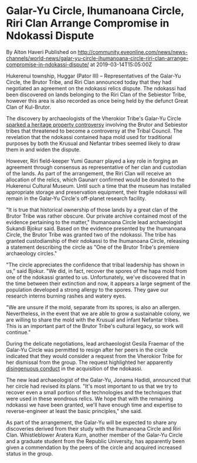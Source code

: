 # Galar-Yu Circle, Ihumanoana Circle, Riri Clan Arrange Compromise in Ndokassi Dispute
By Alton Haveri
Published on http://community.eveonline.com/news/news-channels/world-news/galar-yu-circle-ihumanoana-circle-riri-clan-arrange-compromise-in-ndokassi-dispute/ at 2019-03-14T15:05:00Z

Hukerenui township, Huggar (Pator III) – Representatives of the Galar-Yu Circle, the Brutor Tribe, and Riri Clan announced today that they had negotiated an agreement on the ndokassi relics dispute. The ndokassi had been discovered on lands belonging to the Riri Clan of the Sebiestor Tribe, however this area is also recorded as once being held by the defunct Great Clan of Kul-Brutor.

The discovery by archaeologists of the Vherokior Tribe's Galar-Yu Circle [sparked a heritage property controversy](https://community.eveonline.com/news/news-channels/world-news/rare-archeological-find-sparks-inter-tribal-dispute/) involving the Brutor and Sebiestor tribes that threatened to become a controversy at the Tribal Council. The revelation that the ndokassi contained hapa mold used for traditional purposes by both the Krusual and Nefantar tribes seemed likely to draw them in and widen the dispute.

However, Riri field-keeper Yumi Gaunarr played a key role in forging an agreement through consensus as representative of her clan and custodian of the lands. As part of the arrangement, the Riri Clan will receive an allocation of the relics, which Gaunarr confirmed would be donated to the Hukerenui Cultural Museum. Until such a time that the museum has installed appropriate storage and preservation equipment, their fragile ndokassi will remain in the Galar-Yu Circle's off-planet research facility.

"It is true that historical ownership of those lands by a great clan of the Brutor Tribe was rather obscure. Our private archive contained most of the evidence pertaining to the matter," Ihumanoana Circle lead archaeologist Sukandi Bjokur said. Based on the evidence presented by the Ihumanoana Circle, the Brutor Tribe was granted two of the ndokassi. The tribe has granted custodianship of their ndokassi to the Ihumanoana Circle, releasing a statement describing the circle as "One of the Brutor Tribe's premiere archaeology circles."

"The circle appreciates the confidence that tribal leadership has shown in us," said Bjokur. "We did, in fact, recover the spores of the hapa mold from one of the ndokassi granted to us. Unfortunately, we've discovered that in the time between their extinction and now, it appears a large segment of the population developed a strong allergy to the spores. They gave our research interns burning rashes and watery eyes.

"We are unsure if the mold, separate from its spores, is also an allergen. Nevertheless, in the event that we are able to grow a sustainable colony, we are willing to share the mold with the Krusual and infant Nefantar tribes. This is an important part of the Brutor Tribe's cultural legacy, so work will continue."

During the delicate negotiations, lead archaeologist Gesila Fraemar of the Galar-Yu Circle was permitted to resign after her peers in the circle indicated that they would consider a request from the Vherokior Tribe for her dismissal from the group. The request highlighted her apparently [disingenuous conduct](https://community.eveonline.com/news/news-channels/world-news/whistleblower-releases-undamaged-manifest-in-ndokassi-dispute/) in the acquisition of the ndokassi.

The new lead archaeologist of the Galar-Yu, Jonama Hadidi, announced that her circle had revised its plans. "It's most important to us that we try to recover even a small portion of the technologies and the techniques that were used in these wondrous relics. We hope that with the remaining ndokassi we have been granted, we'll have enough time and expertise to reverse-engineer at least the basic principles," she said.

As part of the arrangement, the Galar-Yu will be expected to share any discoveries derived from their study with the Ihumanoana Circle and Riri Clan. Whistleblower Aratera Kurn, another member of the Galar-Yu Circle and a graduate student from the Republic University, has apparently been given a commendation by the peers of the circle and acquired increased status in the group.

